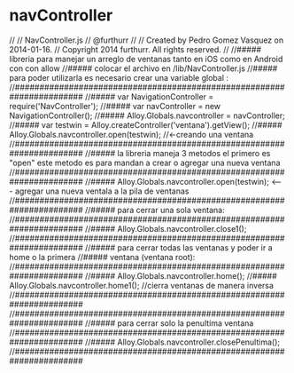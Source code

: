 # navController
//
//  NavController.js
//  @furthurr
//
//  Created by Pedro Gomez Vasquez on 2014-01-16.
//  Copyright 2014 furthurr. All rights reserved.
//
//##### libreria para manejar un arreglo de ventanas tanto en iOS como en Android con con allow
//##### colocar el archivo en /lib/NavController.js
//##### para poder utilizarla es necesario crear una variable global :
//######################################################################
//#####    var NavigationController = require('NavController');
//#####    var navController = new NavigationController();
//#####    Alloy.Globals.navcontroller = navController;
//#####    var testwin = Alloy.createController('ventana').getView();
//#####		 Alloy.Globals.navcontroller.open(testwin); //<-creando una ventana
//######################################################################
//##### la libreria maneja 3 metodos el primero es "open" este metodo es para mandan a crear o agregar una nueva ventana
//######################################################################
//#####    Alloy.Globals.navcontroller.open(testwin); <--- agregar una nueva ventala a la pila de ventanas
//######################################################################
//##### para cerrar una sola ventana:
//######################################################################
//#####    Alloy.Globals.navcontroller.close1();
//######################################################################
//##### para cerrar todas las ventanas y poder ir a home o la primera
//##### 								ventana (ventana root):
//######################################################################
//##### Alloy.Globals.navcontroller.home();
//##### Alloy.Globals.navcontroller.home1(); //cierra ventanas de manera inversa
//######################################################################
//######################################################################
//##### para cerrar solo la penultima ventana
//######################################################################
//#####    Alloy.Globals.navcontroller.closePenultima();
//######################################################################
